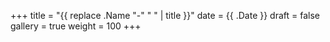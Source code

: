 +++
title = "{{ replace .Name "-" " " | title }}"
date = {{ .Date }}
draft = false
gallery = true
weight = 100
+++
